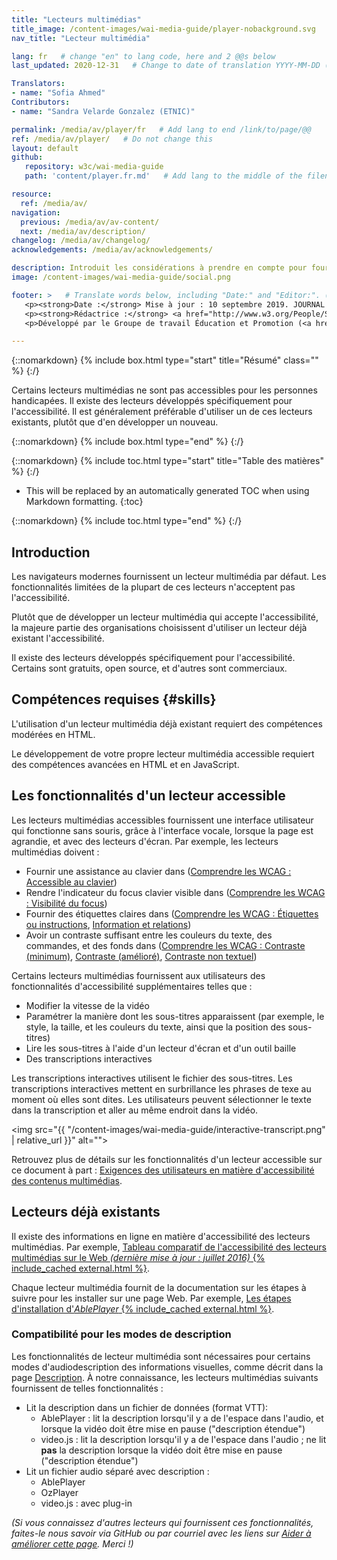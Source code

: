 ```yaml
---
title: "Lecteurs multimédias"
title_image: /content-images/wai-media-guide/player-nobackground.svg
nav_title: "Lecteur multimédia"

lang: fr   # change "en" to lang code, here and 2 @@s below
last_updated: 2020-12-31   # Change to date of translation YYYY-MM-DD (month in middle)

Translators:
- name: "Sofia Ahmed"
Contributors:
- name: "Sandra Velarde Gonzalez (ETNIC)"

permalink: /media/av/player/fr   # Add lang to end /link/to/page/@@
ref: /media/av/player/   # Do not change this
layout: default
github:
   repository: w3c/wai-media-guide
   path: 'content/player.fr.md'   # Add lang to the middle of the filename, e.g., index.@@.md

resource:
  ref: /media/av/
navigation:
  previous: /media/av/av-content/
  next: /media/av/description/
changelog: /media/av/changelog/
acknowledgements: /media/av/acknowledgements/

description: Introduit les considérations à prendre en compte pour fournir un lecteur multimédia qui accepte l'accessibilité.
image: /content-images/wai-media-guide/social.png

footer: >   # Translate words below, including "Date:" and "Editor:". (Do not update the date.)
   <p><strong>Date :</strong> Mise à jour : 10 septembre 2019. JOURNAL DES MODIFICATIONS.</p>
   <p><strong>Rédactrice :</strong> <a href="http://www.w3.org/People/Shawn">Shawn Lawton Henry</a>. REMERCIEMENTS : liste les contributeurs et les crédits.</p>
   <p>Développé par le Groupe de travail Éducation et Promotion (<a href="http://www.w3.org/WAI/EO/">EOWG</a>). Rédigé initialement dans le cadre du projet <a href="https://www.w3.org/WAI/WCAGTA/">WCAG TA</a> financé par le <abbr title="United States">U.S.</abbr> Access Board. Révisé dans le cadre du projet <a href="https://www.w3.org/WAI/expand-access/">WAI Expanding Access</a> financé par la fondation Ford.</p>

---
```


{::nomarkdown}
{% include box.html type="start" title="Résumé" class="" %}
{:/}

Certains lecteurs multimédias ne sont pas accessibles pour les personnes handicapées. Il existe des lecteurs développés spécifiquement pour l'accessibilité. Il est généralement préférable d'utiliser un de ces lecteurs existants, plutôt que d'en développer un nouveau.

{::nomarkdown}
{% include box.html type="end" %}
{:/}

{::nomarkdown}
{% include toc.html type="start" title="Table des matières" %}
{:/}

- This will be replaced by an automatically generated TOC when using Markdown formatting.
{:toc}

{::nomarkdown}
{% include toc.html type="end" %}
{:/}

## Introduction

Les navigateurs modernes fournissent un lecteur multimédia par défaut. Les fonctionnalités limitées de la plupart de ces lecteurs n'acceptent pas l'accessibilité.

Plutôt que de développer un lecteur multimédia qui accepte l'accessibilité, la majeure partie des organisations choisissent d'utiliser un lecteur déjà existant  l'accessibilité.

Il existe des lecteurs développés spécifiquement pour l'accessibilité. Certains sont gratuits, open source, et d'autres sont commerciaux.

## Compétences requises {#skills}

L'utilisation d'un lecteur multimédia déjà existant requiert des compétences modérées en HTML.

Le développement de votre propre lecteur multimédia accessible requiert des compétences avancées en HTML et en JavaScript.

## Les fonctionnalités d'un lecteur accessible

Les lecteurs multimédias accessibles fournissent une interface utilisateur qui fonctionne sans souris, grâce à l'interface vocale, lorsque la page est agrandie, et avec des lecteurs d'écran. Par exemple, les lecteurs multimédias doivent :
* Fournir une assistance au clavier dans ([Comprendre les WCAG : Accessible au clavier](https://www.w3.org/WAI/WCAG21/Understanding/keyboard-accessible))
* Rendre l'indicateur du focus clavier visible dans ([Comprendre les WCAG : Visibilité du focus](https://www.w3.org/WAI/WCAG21/Understanding/focus-visible))
* Fournir des étiquettes claires dans ([Comprendre les WCAG : Étiquettes ou instructions](https://www.w3.org/WAI/WCAG21/Understanding/labels-or-instructions), [Information et relations](https://www.w3.org/WAI/WCAG21/Understanding/info-and-relationships))
* Avoir un contraste suffisant entre les couleurs du texte, des commandes, et des fonds dans ([Comprendre les WCAG : Contraste (minimum)](https://www.w3.org/WAI/WCAG21/Understanding/contrast-minimum), [Contraste (amélioré)](https://www.w3.org/WAI/WCAG21/Understanding/contrast-enhanced), [Contraste non textuel](https://www.w3.org/WAI/WCAG21/Understanding/non-text-contrast.html))

Certains lecteurs multimédias fournissent aux utilisateurs des fonctionnalités d'accessibilité supplémentaires telles que :
* Modifier la vitesse de la vidéo
* Paramétrer la manière dont les sous-titres apparaissent (par exemple, le style, la taille, et les couleurs du texte, ainsi que la position des sous-titres)
* Lire les sous-titres à l'aide d'un lecteur d'écran et d'un outil baille
* Des transcriptions interactives

Les transcriptions interactives utilisent le fichier des sous-titres. Les transcriptions interactives mettent en surbrillance les phrases de texe au moment où elles sont dites. Les utilisateurs peuvent sélectionner le texte dans la transcription et aller au même endroit dans la vidéo.

<img src="{{ "/content-images/wai-media-guide/interactive-transcript.png" | relative_url }}" alt="">

Retrouvez plus de détails sur les fonctionnalités d'un lecteur accessible sur ce document à part : [Exigences des utilisateurs en matière d'accessibilité des contenus multimédias](https://www.w3.org/TR/media-accessibility-reqs/).

## Lecteurs déjà existants

Il existe des informations en ligne en matière d'accessibilité des lecteurs multimédias. Par exemple, [Tableau comparatif de l'accessibilité des lecteurs multimédias sur le Web _(dernière mise à jour : juillet 2016)_ {% include_cached external.html %}](http://kensgists.github.io/apt/).

Chaque lecteur multimédia fournit de la documentation sur les étapes à suivre pour les installer sur une page Web. Par exemple, [Les étapes d'installation d'<em>AblePlayer</em> {% include_cached external.html %}](https://ableplayer.github.io/ableplayer/#setup-step-1-use-html5-doctype).

### Compatibilité pour les modes de description

Les fonctionnalités de lecteur multimédia sont nécessaires pour certains modes d'audiodescription des informations visuelles, comme décrit dans la page [Description](/media/av/description/). À notre connaissance, les lecteurs multimédias suivants fournissent de telles fonctionnalités :
* Lit la description dans un fichier de données (format VTT):
   * AblePlayer : lit la description lorsqu'il y a de l'espace dans l'audio, et lorsque la vidéo doit être mise en pause ("description étendue")
   * video.js : lit la description lorsqu'il y a de l'espace dans l'audio ; ne lit **pas** la description lorsque la vidéo doit être mise en pause ("description étendue")
* Lit un fichier audio séparé avec description :
   * AblePlayer
   * OzPlayer
   * video.js : avec plug-in

_(Si vous connaissez d'autres lecteurs qui fournissent ces fonctionnalités, faites-le nous savoir via GitHub ou par courriel avec les liens sur [Aider à améliorer cette page](#helpimprove). Merci !)_
